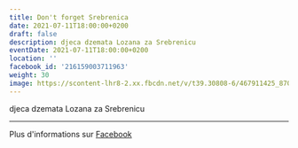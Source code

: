 ```yaml
---
title: Don't forget Srebrenica
date: 2021-07-11T18:00:00+0200
draft: false
description: djeca dzemata Lozana za Srebrenicu
eventDate: 2021-07-11T18:00:00+0200
location: ''
facebook_id: '216159003711963'
weight: 30
image: https://scontent-lhr8-2.xx.fbcdn.net/v/t39.30808-6/467911425_8702124949883247_8451066247417132989_n.jpg?_nc_cat=103&ccb=1-7&_nc_sid=9e60e4&_nc_ohc=Ffjd9VFWCrkQ7kNvwE96pbT&_nc_oc=AdkARWBujNcFmwpBA3FN4kRI1-FkVEVH7nVupFX1cUb4XYgPAGxAsjy2bEF-qlGxFRU&_nc_zt=23&_nc_ht=scontent-lhr8-2.xx&edm=ABTKTjYEAAAA&_nc_gid=RLDLjn2tqCpdgaw52d0Gkg&oh=00_AfbW4vCFAo5S_1i2v9ezofsh93uqYFlmSRZf80LK2cubqw&oe=68C69F99
---
```


djeca dzemata Lozana za Srebrenicu

---

Plus d'informations sur [Facebook](https://facebook.com/events/216159003711963)